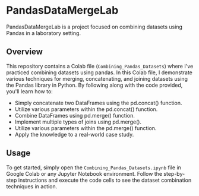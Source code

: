 # PandasDataMergeLab
PandasDataMergeLab is a project focused on combining datasets using Pandas in a laboratory setting.

## Overview

This repository contains a Colab file (`Combining_Pandas_Datasets`) where I've practiced combining datasets using pandas.
In this Colab file, I demonstrate various techniques for merging, concatenating, and joining datasets using the Pandas library in Python. By following along with the code provided, you'll learn how to:
- Simply concatenate two DataFrames using the pd.concat() function.
- Utilize various parameters within the pd.concat() function.
- Combine DataFrames using pd.merge() function.
- Implement multiple types of joins using pd.merge().
- Utilize various parameters within the pd.merge() function.
- Apply the knowledge to a real-world case study.

## Usage

To get started, simply open the `Combining_Pandas_Datasets.ipynb` file in Google Colab or any Jupyter Notebook environment. Follow the step-by-step instructions and execute the code cells to see the dataset combination techniques in action.
